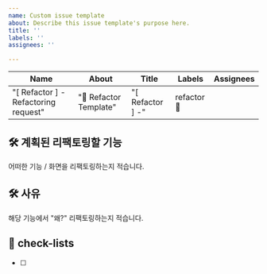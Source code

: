 ```yaml
---
name: Custom issue template
about: Describe this issue template's purpose here.
title: ''
labels: ''
assignees: ''

---
```


| **Name**                            | **About**                  | **Title**           | **Labels**       | **Assignees** |
|-------------------------------------|----------------------------|----------------------|------------------|---------------|
| "[ Refactor ] - Refactoring request" | "🎨 Refactor Template"     | "[ Refactor ] -"    | refactor 🎨      |               |

## 🛠️ 계획된 리팩토링할 기능
어떠한 기능 / 화면을 리팩토링하는지 적습니다.

## 🛠 사유
해당 기능에서 "왜?" 리팩토링하는지 적습니다.

## 📝 check-lists
- [ ]
